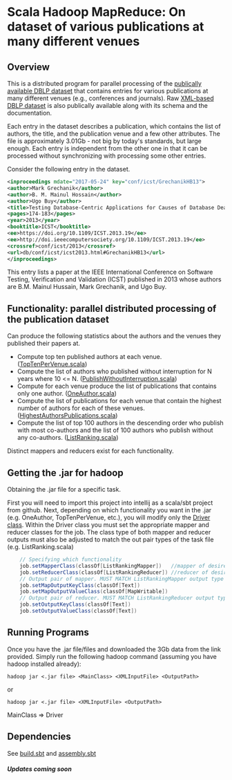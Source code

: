 # Scala Hadoop MapReduce: On dataset of various publications at many different venues
## Overview
This is a distributed program for parallel processing of the [publically available DBLP dataset](https://dblp.uni-trier.de) that contains entries for various publications at many different venues (e.g., conferences and journals). Raw [XML-based DBLP dataset](https://dblp.uni-trier.de/xml) is also publically available along with its schema and the documentation.

Each entry in the dataset describes a publication, which contains the list of authors, the title, and the publication venue and a few other attributes. The file is approximately 3.01Gb - not big by today's standards, but large enough. Each entry is independent from the other one in that it can be processed without synchronizing with processing some other entries.

Consider the following entry in the dataset.
```xml
<inproceedings mdate="2017-05-24" key="conf/icst/GrechanikHB13">
<author>Mark Grechanik</author>
<author>B. M. Mainul Hossain</author>
<author>Ugo Buy</author>
<title>Testing Database-Centric Applications for Causes of Database Deadlocks.</title>
<pages>174-183</pages>
<year>2013</year>
<booktitle>ICST</booktitle>
<ee>https://doi.org/10.1109/ICST.2013.19</ee>
<ee>http://doi.ieeecomputersociety.org/10.1109/ICST.2013.19</ee>
<crossref>conf/icst/2013</crossref>
<url>db/conf/icst/icst2013.html#GrechanikHB13</url>
</inproceedings>
```

This entry lists a paper at the IEEE International Conference on Software Testing, Verification and Validation (ICST) published in 2013 whose authors are B.M. Mainul Hussain, Mark Grechanik, and Ugo Buy. 


## Functionality: parallel distributed processing of the publication dataset
Can produce the following statistics about the authors and the venues they published their papers at. 

- Compute top ten published authors at each venue. 
([TopTenPerVenue.scala](./src/main/scala/TopTenPerVenue.scala))
- Compute the list of authors who published without interruption for N years where 10 <= N.
([PublishWithoutInterruption.scala](./src/main/scala/PublishWithoutInterruption.scala))
- Compute for each venue produce the list of publications that contains only one author.
([OneAuthor.scala](./src/main/scala/OneAuthor.scala))
- Compute the list of publications for each venue that contain the highest number of authors for each of these venues.
([HighestAuthorsPublications.scala](./src/main/scala/HighestAuthorsPublications.scala)) 
- Compute the list of top 100 authors in the descending order who publish with most co-authors and the list of 100 authors who publish without any co-authors. 
([ListRanking.scala](./src/main/scala/ListRanking.scala))

Distinct mappers and reducers exist for each functionality.

## Getting the .jar for hadoop
Obtaining the .jar file for a specific task.

First you will need to import this project into intellij as a scala/sbt project from github. Next, depending 
on which functionality you want in the .jar (e.g. OneAuthor, TopTenPerVenue, etc.), you will modify only the [Driver class](./src/main/scala/Driver.scala).
Within the Driver class you must set the appropriate mapper and reducer classes for the job. 
The class type of both mapper and reducer outputs must also be adjusted to match the out pair types of the task file (e.g. ListRanking.scala)
```scala
    // Specifying which functionality
    job.setMapperClass(classOf[ListRankingMapper])   //mapper of desired functionality
    job.setReducerClass(classOf[ListRankingReducer]) //reducer of desired functionality
    // Output pair of mapper. MUST MATCH ListRankingMapper output type
    job.setMapOutputKeyClass(classOf[Text])
    job.setMapOutputValueClass(classOf[MapWritable])
    // Output pair of reducer. MUST MATCH ListRankingReducer output type
    job.setOutputKeyClass(classOf[Text])
    job.setOutputValueClass(classOf[Text])
```


## Running Programs
Once you have the .jar file/files and downloaded the 3Gb data from the link provided. Simply run 
the following hadoop command (assuming you have hadoop installed already):

```
hadoop jar <.jar file> <MainClass> <XMLInputFile> <OutputPath>
```
or 
 ```
 hadoop jar <.jar file> <XMLInputFile> <OutputPath>
 ```

MainClass => Driver


## Dependencies
See [build.sbt](./build.sbt) and [assembly.sbt](./project/assembly.sbt)


##### Updates coming soon
